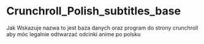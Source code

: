 # Crunchroll_Polish_subtitles_base
Jak Wskazuje nazwa to jest baza danych oraz program do strony crunchroll aby móc legalnie odtwarzać odcinki anime po polsku
